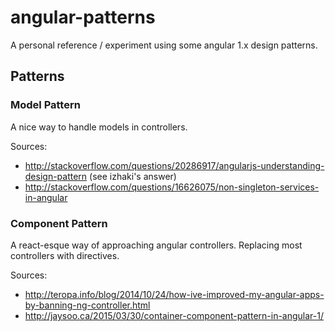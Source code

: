 # angular-patterns
A personal reference / experiment using some angular 1.x design patterns.

## Patterns
### Model Pattern
A nice way to handle models in controllers.

Sources:
* http://stackoverflow.com/questions/20286917/angularjs-understanding-design-pattern (see izhaki's answer)
* http://stackoverflow.com/questions/16626075/non-singleton-services-in-angular

### Component Pattern
A react-esque way of approaching angular controllers. Replacing most controllers with directives.

Sources:
* http://teropa.info/blog/2014/10/24/how-ive-improved-my-angular-apps-by-banning-ng-controller.html
* http://jaysoo.ca/2015/03/30/container-component-pattern-in-angular-1/
